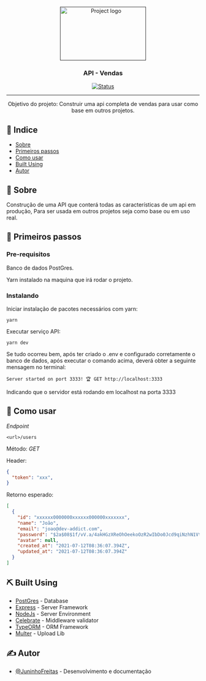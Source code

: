 







<p align="center">
  <a href="" rel="noopener">
 <img width=224px height=140px src="https://yt3.ggpht.com/ytc/AKedOLTPwDyeUXnSwcXo8J-zvQ4pezD8_5ZgyTMk4NH9KA=s900-c-k-c0x00ffffff-no-rj" alt="Project logo"></a>
</p>

<h3 align="center">API - Vendas</h3>

<div align="center">

[![Status](https://img.shields.io/badge/Status-in%20development-red)]()

</div>

---

<p align="center"> Objetivo do projeto: 
  Construir uma api completa de vendas para usar como base em outros projetos.
    <br> 
</p>

## 📝 Indice

- [Sobre](#about)
- [Primeiros passos](#getting_started)
- [Como usar](#usage)
- [Built Using](#built_using)
- [Autor](#autor)

## 🧐 Sobre <a name = "about"></a>

<p>
  Construção de uma API que conterá todas as características de um api em produção,
  Para ser usada em outros projetos seja como base ou em uso real.
</p>


## 🏁 Primeiros passos <a name = "getting_started"></a>

### Pre-requisitos
Banco de dados PostGres.

Yarn instalado na maquina que irá rodar o projeto.


### Instalando

Iniciar instalação de pacotes necessários com yarn:
```
yarn
```
Executar serviço API:
```
yarn dev
```
Se tudo ocorreu bem, após ter criado o .env e configurado corretamente o banco de dados, após executar o comando acima, deverá obter a seguinte mensagem no terminal:
```
Server started on port 3333! 🏆 GET http://localhost:3333
```
Indicando que o servidor está rodando em localhost na porta 3333
## 🎈 Como usar <a name="usage"></a>
_Endpoint_

`<url>/users`

Método: *GET*

Header:
```json
{
  "token": "xxx",
}
```
Retorno esperado:
```json
[
  {
    "id": "xxxxxx0000000xxxxxx000000xxxxxxx",
    "name": "João",
    "email": "joao@dev-addict.com",
    "password": "$2a$08$1f/vV.a/4akHGzXReOhOeekoOzR2wIbDo0Jcd9qiNzhN1Vt.xp6c.",
    "avatar": null,
    "created_at": "2021-07-12T08:36:07.394Z",
    "updated_at": "2021-07-12T08:36:07.394Z"
  }
]
```




## ⛏️ Built Using <a name = "built_using"></a>

- [PostGres](https://www.postgresql.org) - Database
- [Express](https://expressjs.com/) - Server Framework
- [NodeJs](https://nodejs.org/en/) - Server Environment
- [Celebrate](https://www.npmjs.com/package/celebrate) - Middleware validator
- [TypeORM](https://typeorm.io/) - ORM Framework
- [Multer]() - Upload Lib

## ✍️ Autor <a name = "autor"></a>

- [@JuninhoFreitas](https://github.com/JuninhoFreitas) - Desenvolvimento e documentação
